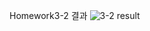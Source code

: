 Homework3-2 결과
![3-2 result](https://github.com/Dk0917/Dk0917.github.io/assets/156882898/7fe8d94f-2370-4558-9a00-f610e71cf976)
